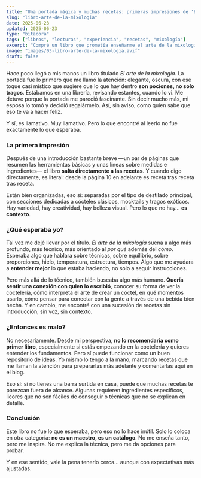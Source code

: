 ```yaml
---
title: "Una portada mágica y muchas recetas: primeras impresiones de 'El arte de la mixología'"
slug: "libro-arte-de-la-mixologia"
date: 2025-06-23
updated: 2025-06-23
type: "bitacora"
tags: ["libros", "lecturas", "experiencia", "recetas", "mixología"]
excerpt: "Compré un libro que prometía enseñarme el arte de la mixología, pero me encontré con algo distinto. Esta es mi opinión después de explorarlo con calma y revisar su contenido a fondo."
image: "images/03-libro-arte-de-la-mixologia.avif"
draft: false
---
```


Hace poco llegó a mis manos un libro titulado *El arte de la mixología*. La portada fue lo primero que me llamó la atención: elegante, oscura, con ese toque casi místico que sugiere que lo que hay dentro **son pociones, no solo tragos**. Estábamos en una librería, revisando estantes, cuando lo vi. Me detuve porque la portada me pareció fascinante. Sin decir mucho más, mi esposa lo tomó y decidió regalármelo. Así, sin aviso, como quien sabe que eso te va a hacer feliz.

Y sí, es llamativo. Muy llamativo. Pero lo que encontré al leerlo no fue exactamente lo que esperaba.

### La primera impresión

Después de una introducción bastante breve —un par de páginas que resumen las herramientas básicas y unas líneas sobre medidas e ingredientes— el libro **salta directamente a las recetas**. Y cuando digo directamente, es literal: desde la página 10 en adelante es receta tras receta tras receta.

Están bien organizadas, eso sí: separadas por el tipo de destilado principal, con secciones dedicadas a cócteles clásicos, mocktails y tragos exóticos. Hay variedad, hay creatividad, hay belleza visual. Pero lo que no hay… **es contexto**.

### ¿Qué esperaba yo?

Tal vez me dejé llevar por el título. *El arte de la mixología* suena a algo más profundo, más técnico, más orientado al *por qué* además del *cómo*. Esperaba algo que hablara sobre técnicas, sobre equilibrio, sobre proporciones, hielo, temperatura, estructura, tiempos. Algo que me ayudara a **entender mejor** lo que estaba haciendo, no solo a seguir instrucciones.

Pero más allá de lo técnico, también buscaba algo más humano. **Quería sentir una conexión con quien lo escribió**, conocer su forma de ver la coctelería, cómo interpreta el arte de crear un cóctel, en qué momentos usarlo, cómo pensar para conectar con la gente a través de una bebida bien hecha. Y en cambio, me encontré con una sucesión de recetas sin introducción, sin voz, sin contexto.

### ¿Entonces es malo?

No necesariamente. Desde mi perspectiva, **no lo recomendaría como primer libro**, especialmente si estás empezando en la coctelería y quieres entender los fundamentos. Pero sí puede funcionar como un buen repositorio de ideas. Yo mismo lo tengo a la mano, marcando recetas que me llaman la atención para prepararlas más adelante y comentarlas aquí en el blog.

Eso sí: si no tienes una barra surtida en casa, puede que muchas recetas te parezcan fuera de alcance. Algunas requieren ingredientes específicos, licores que no son fáciles de conseguir o técnicas que no se explican en detalle.

### Conclusión

Este libro no fue lo que esperaba, pero eso no lo hace inútil. Solo lo coloca en otra categoría: **no es un maestro, es un catálogo**. No me enseña tanto, pero me inspira. No me explica la técnica, pero me da opciones para probar.

Y en ese sentido, vale la pena tenerlo cerca… aunque con expectativas más ajustadas.